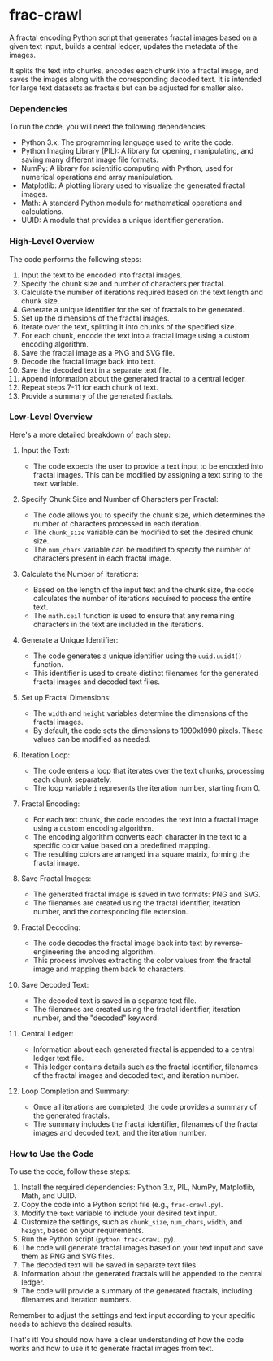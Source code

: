 # frac-crawl
A fractal encoding Python script that generates fractal images based on a given text input, builds a central ledger, updates the metadata of the images.

It splits the text into chunks, encodes each chunk into a fractal image, and saves the images along with the corresponding decoded text. It is intended for large text datasets as fractals but can be adjusted for smaller also.

### Dependencies

To run the code, you will need the following dependencies:

- Python 3.x: The programming language used to write the code.
- Python Imaging Library (PIL): A library for opening, manipulating, and saving many different image file formats.
- NumPy: A library for scientific computing with Python, used for numerical operations and array manipulation.
- Matplotlib: A plotting library used to visualize the generated fractal images.
- Math: A standard Python module for mathematical operations and calculations.
- UUID: A module that provides a unique identifier generation.

### High-Level Overview

The code performs the following steps:

1. Input the text to be encoded into fractal images.
2. Specify the chunk size and number of characters per fractal.
3. Calculate the number of iterations required based on the text length and chunk size.
4. Generate a unique identifier for the set of fractals to be generated.
5. Set up the dimensions of the fractal images.
6. Iterate over the text, splitting it into chunks of the specified size.
7. For each chunk, encode the text into a fractal image using a custom encoding algorithm.
8. Save the fractal image as a PNG and SVG file.
9. Decode the fractal image back into text.
10. Save the decoded text in a separate text file.
11. Append information about the generated fractal to a central ledger.
12. Repeat steps 7-11 for each chunk of text.
13. Provide a summary of the generated fractals.

### Low-Level Overview

Here's a more detailed breakdown of each step:

1. Input the Text:
   - The code expects the user to provide a text input to be encoded into fractal images. This can be modified by assigning a text string to the `text` variable.

2. Specify Chunk Size and Number of Characters per Fractal:
   - The code allows you to specify the chunk size, which determines the number of characters processed in each iteration.
   - The `chunk_size` variable can be modified to set the desired chunk size.
   - The `num_chars` variable can be modified to specify the number of characters present in each fractal image.

3. Calculate the Number of Iterations:
   - Based on the length of the input text and the chunk size, the code calculates the number of iterations required to process the entire text.
   - The `math.ceil` function is used to ensure that any remaining characters in the text are included in the iterations.

4. Generate a Unique Identifier:
   - The code generates a unique identifier using the `uuid.uuid4()` function.
   - This identifier is used to create distinct filenames for the generated fractal images and decoded text files.

5. Set up Fractal Dimensions:
   - The `width` and `height` variables determine the dimensions of the fractal images.
   - By default, the code sets the dimensions to 1990x1990 pixels. These values can be modified as needed.

6. Iteration Loop:
   - The code enters a loop that iterates over the text chunks, processing each chunk separately.
   - The loop variable `i` represents the iteration number, starting from 0.

7. Fractal Encoding:
   - For each text chunk, the code encodes the text into a fractal image using a custom encoding algorithm.
   - The encoding algorithm converts each character in the text to a specific color value based on a predefined mapping.
   - The resulting colors are arranged in a square matrix, forming the fractal image.

8. Save Fractal Images:
   - The generated fractal image is saved in two formats: PNG and SVG.
   - The filenames are created using the fractal identifier, iteration number, and the corresponding file extension.

9. Fractal Decoding:
   - The code decodes the fractal image back into text by reverse-engineering the encoding algorithm.
   - This process involves extracting the color values from the fractal image and mapping them back to characters.

10. Save Decoded Text:
    - The decoded text is saved in a separate text file.
    - The filenames are created using the fractal identifier, iteration number, and the "decoded" keyword.

11. Central Ledger:
    - Information about each generated fractal is appended to a central ledger text file.
    - This ledger contains details such as the fractal identifier, filenames of the fractal images and decoded text, and iteration number.

12. Loop Completion and Summary:
    - Once all iterations are completed, the code provides a summary of the generated fractals.
    - The summary includes the fractal identifier, filenames of the fractal images and decoded text, and the iteration number.

### How to Use the Code

To use the code, follow these steps:

1. Install the required dependencies: Python 3.x, PIL, NumPy, Matplotlib, Math, and UUID.
2. Copy the code into a Python script file (e.g., `frac-crawl.py`).
3. Modify the `text` variable to include your desired text input.
4. Customize the settings, such as `chunk_size`, `num_chars`, `width`, and `height`, based on your requirements.
5. Run the Python script (`python frac-crawl.py`).
6. The code will generate fractal images based on your text input and save them as PNG and SVG files.
7. The decoded text will be saved in separate text files.
8. Information about the generated fractals will be appended to the central ledger.
9. The code will provide a summary of the generated fractals, including filenames and iteration numbers.

Remember to adjust the settings and text input according to your specific needs to achieve the desired results.

That's it! You should now have a clear understanding of how the code works and how to use it to generate fractal images from text.
